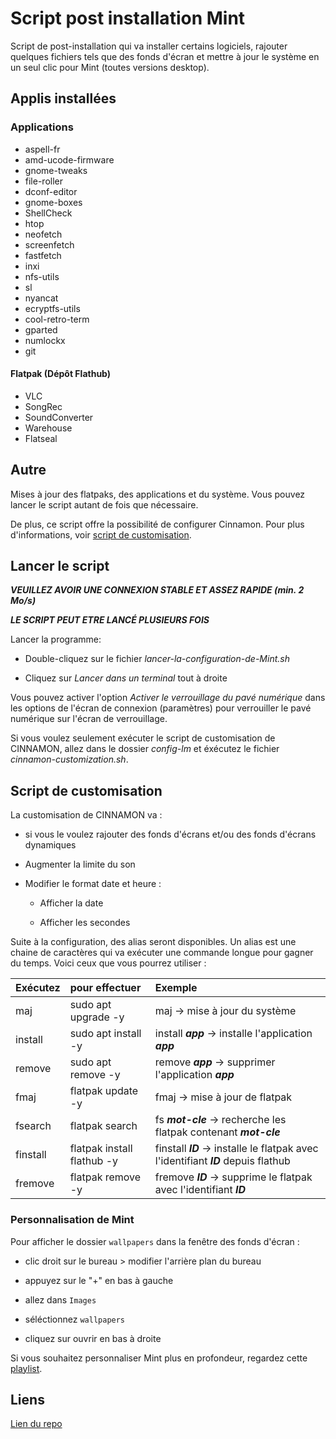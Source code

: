 # **Script post installation Mint**

Script de post-installation qui va installer certains logiciels, rajouter
quelques fichiers tels que des fonds d'écran et mettre à jour le système en un
seul clic pour Mint (toutes versions desktop).

## **Applis installées**

### **Applications**

- aspell-fr
- amd-ucode-firmware
- gnome-tweaks
- file-roller
- dconf-editor
- gnome-boxes
- ShellCheck
- htop
- neofetch
- screenfetch
- fastfetch
- inxi
- nfs-utils
- sl
- nyancat
- ecryptfs-utils
- cool-retro-term
- gparted
- numlockx
- git

#### Flatpak (Dépôt Flathub)

- VLC
- SongRec
- SoundConverter
- Warehouse
- Flatseal

## **Autre**

Mises à jour des flatpaks, des applications et du système. Vous pouvez lancer le script autant de fois que nécessaire.

De plus, ce script offre la possibilité de configurer Cinnamon. Pour plus d'informations, voir [script de customisation](#script-de-customisation).

## **Lancer le script**

**_VEUILLEZ AVOIR UNE CONNEXION STABLE ET ASSEZ RAPIDE (min. 2 Mo/s)_**

**_LE SCRIPT PEUT ETRE LANCÉ PLUSIEURS FOIS_**

Lancer la programme:

- Double-cliquez sur le fichier _lancer-la-configuration-de-Mint.sh_

- Cliquez sur _Lancer dans un terminal_ tout à droite

Vous pouvez activer l'option _Activer le verrouillage du pavé numérique_ dans les options de l'écran de connexion (paramètres) pour verrouiller le pavé numérique sur l'écran de verrouillage.

Si vous voulez seulement exécuter le script de customisation de CINNAMON, allez dans le dossier _config-lm_ et éxécutez le fichier _cinnamon-customization.sh_.

## **Script de customisation**

La customisation de CINNAMON va :

- si vous le voulez rajouter des fonds d'écrans et/ou des fonds d'écrans dynamiques

- Augmenter la limite du son

- Modifier le format date et heure :

  - Afficher la date
  
  - Afficher les secondes

Suite à la configuration, des alias seront disponibles. Un alias est une chaine de caractères qui va exécuter une commande longue pour gagner du temps. Voici ceux que vous pourrez utiliser :

|    Exécutez   |        pour effectuer          |                                      Exemple                                          |
|:--------------|:-------------------------------|:--------------------------------------------------------------------------------------|
|   maj         |   sudo apt upgrade -y          |   maj -> mise à jour du système                                                       |
|   install     |   sudo apt install -y          |   install **_app_** -> installe l'application **_app_**                               |
|   remove      |   sudo apt remove -y           |   remove **_app_** -> supprimer l'application **_app_**                               |
|   fmaj        |   flatpak update -y            |   fmaj -> mise à jour de flatpak                                                      |
|   fsearch     |   flatpak search               |   fs **_mot-cle_** -> recherche les flatpak contenant **_mot-cle_**                   |
|   finstall    |   flatpak install flathub -y   |   finstall **_ID_** -> installe le flatpak avec l'identifiant **_ID_** depuis flathub |
|   fremove     |   flatpak remove -y            |   fremove **_ID_** -> supprime le flatpak avec l'identifiant **_ID_**                 |

### **Personnalisation de Mint**

Pour afficher le dossier `wallpapers` dans la fenêtre des fonds d'écran :

- clic droit sur le bureau > modifier l'arrière plan du bureau

- appuyez sur le "+" en bas à gauche

- allez dans `Images`

- séléctionnez `wallpapers`

- cliquez sur ouvrir en bas à droite

Si vous souhaitez personnaliser Mint plus en profondeur, regardez cette [playlist](https://youtube.com/playlist?list=PL-xp5bZmT8148dNSbLTQBhEntfp_HeXfu&si=HTQfktPsC7zkXVnr).

## **Liens**

[Lien du repo](https://github.com/Loanbrwsk1/FR_Script_de_post_installation_Linux)

